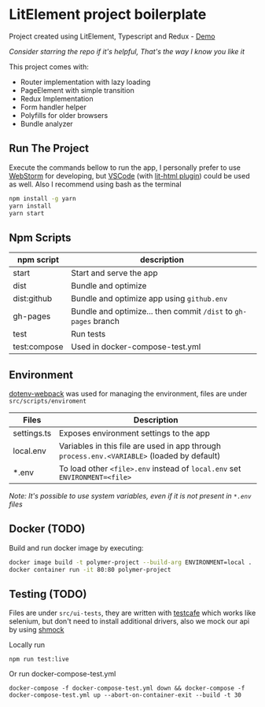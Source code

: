 # LitElement project boilerplate
Project created using LitElement, Typescript and Redux - [Demo](https://quackmartins.github.io/lit-ts-redux)

*Consider starring the repo if it's helpful, That's the way I know you like it*

This project comes with:
  - Router implementation with lazy loading
  - PageElement with simple transition
  - Redux Implementation
  - Form handler helper
  - Polyfills for older browsers
  - Bundle analyzer

## Run The Project
Execute the commands bellow to run the app, I personally prefer to use [WebStorm](https://www.jetbrains.com/webstorm) for developing, but [VSCode](https://code.visualstudio.com/) (with [lit-html plugin](https://marketplace.visualstudio.com/items?itemName=bierner.lit-html)) could be used as well. Also I recommend using bash as the terminal 
```bash
npm install -g yarn
yarn install
yarn start
```

## Npm Scripts
|**npm script**   |**description**                                                  |
|-----------------|-----------------------------------------------------------------|
|start            | Start and serve the app                                         |
|dist             | Bundle and optimize                                             |
|dist:github      | Bundle and optimize app using `github.env`                      |
|gh-pages         | Bundle and optimize... then commit `/dist` to `gh-pages` branch |
|test             | Run tests                                                       |
|test:compose     | Used in docker-compose-test.yml                                 |

## Environment
[dotenv-webpack](https://github.com/mrsteele/dotenv-webpack) was used for managing the environment, files are under `src/scripts/enviroment`

|**Files**        |**Description**                                                                            |
|-----------------|-------------------------------------------------------------------------------------------|
|settings.ts      |Exposes environment settings to the app                                                    |
|local.env        |Variables in this file are used in app through `process.env.<VARIABLE>` (loaded by default)|
|*.env            |To load other `<file>.env` instead of `local.env` set `ENVIRONMENT=<file>`                 |

*Note: It's possible to use system variables, even if it is not present in `*.env` files*

## Docker (TODO)

Build and run docker image by executing:

```bash
docker image build -t polymer-project --build-arg ENVIRONMENT=local .
docker container run -it 80:80 polymer-project
```

## Testing (TODO)
Files are under `src/ui-tests`, they are written with [testcafe](https://github.com/DevExpress/testcafe) which works like selenium, but don't need to install additional drivers,
also we mock our api by using [shmock](https://github.com/xetorthio/shmock)

Locally run

    npm run test:live

Or run docker-compose-test.yml

    docker-compose -f docker-compose-test.yml down && docker-compose -f docker-compose-test.yml up --abort-on-container-exit --build -t 30
